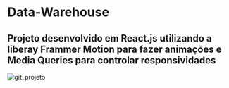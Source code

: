 # Data-Warehouse

## Projeto desenvolvido em React.js utilizando a liberay Frammer Motion para fazer animações e Media Queries para controlar responsividades

![git_projeto](https://github.com/ViniciusPassoni97/Data-Warehouse/blob/main/Gif%20Projeto.gif)
